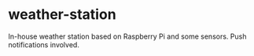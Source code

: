 # weather-station
In-house weather station based on Raspberry Pi and some sensors. Push notifications involved.
